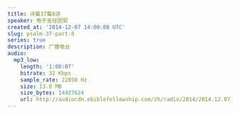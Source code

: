 ```yaml
---
title: 诗篇37篇8讲
speaker: 电子圣经团契
created_at: '2014-12-07 14:00:00 UTC'
slug: psalm-37-part-8
series: true
description: 广播电台
audio:
  mp3_low:
    length: '1:00:07'
    bitrate: 32 Kbps
    sample_rate: 22050 Hz
    size: 13.8 MB
    size_bytes: 14427624
    url: http://audiocdn.ebiblefellowship.com/zh/radio/2014/2014.12.07_EBF_-_Psalm_37_Part_8.mp3
---
```

